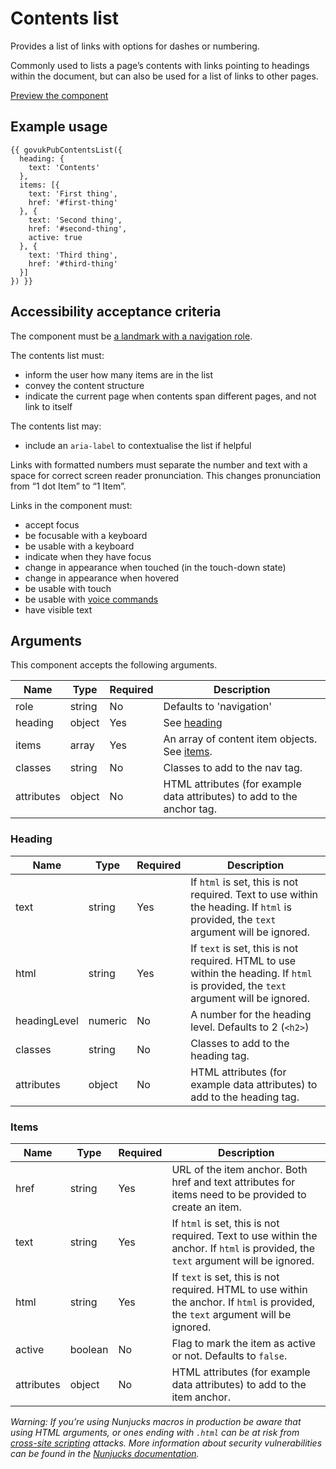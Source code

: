 # Contents list

Provides a list of links with options for dashes or numbering.

Commonly used to lists a page’s contents with links pointing to headings within the document, but can also be used for a list of links to other pages.

<!-- Pass a list of contents each with an href and text. The href can point at the ID of a heading within the page.

Supports nesting contents one level deep, currently only used by specialist documents. When nesting the top level list items display in bold.

format_numbers option will pull out numbers in the link text to render them as though they were the list style type. Applies to numbers at the start of text, with or without a decimal. See the format complex numbers fixture for details. -->

[Preview the component](https://govuk-publishing-frontend.herokuapp.com/components/contents-list/)

## Example usage

```
{{ govukPubContentsList({
  heading: {
    text: 'Contents'
  },
  items: [{
    text: 'First thing',
    href: '#first-thing'
  }, {
    text: 'Second thing',
    href: '#second-thing',
    active: true
  }, {
    text: 'Third thing',
    href: '#third-thing'
  }]
}) }}
```

## Accessibility acceptance criteria
The component must be [a landmark with a navigation role](https://accessibility.blog.gov.uk/2016/05/27/using-navigation-landmarks/).

The contents list must:

- inform the user how many items are in the list
- convey the content structure
- indicate the current page when contents span different pages, and not link to itself

The contents list may:

- include an `aria-label` to contextualise the list if helpful

Links with formatted numbers must separate the number and text with a space for correct screen reader pronunciation. This changes pronunciation from “1 dot Item” to “1 Item”.

Links in the component must:

- accept focus
- be focusable with a keyboard
- be usable with a keyboard
- indicate when they have focus
- change in appearance when touched (in the touch-down state)
- change in appearance when hovered
- be usable with touch
- be usable with [voice commands](https://www.w3.org/WAI/perspectives/voice.html)
- have visible text

## Arguments

This component accepts the following arguments.

|Name|Type|Required|Description|
|---|---|---|---|
|role|string|No|Defaults to 'navigation'|
|heading|object|Yes|See [heading](#heading)|
|items|array|Yes|An array of content item objects. See [items](#items).|
|classes|string|No|Classes to add to the nav tag.|
|attributes|object|No|HTML attributes (for example data attributes) to add to the anchor tag.|

### Heading

|Name|Type|Required|Description|
|---|---|---|---|
|text|string|Yes|If `html` is set, this is not required. Text to use within the heading. If `html` is provided, the `text` argument will be ignored.|
|html|string|Yes|If `text` is set, this is not required. HTML to use within the heading. If `html` is provided, the `text` argument will be ignored.|
|headingLevel|numeric|No|A number for the heading level. Defaults to 2 (`<h2>`)|
|classes|string|No|Classes to add to the heading tag.|
|attributes|object|No|HTML attributes (for example data attributes) to add to the heading tag.|

### Items

|Name|Type|Required|Description|
|---|---|---|---|
|href|string|Yes|URL of the item anchor. Both href and text attributes for items need to be provided to create an item.|
|text|string|Yes|If `html` is set, this is not required. Text to use within the anchor. If `html` is provided, the `text` argument will be ignored.|
|html|string|Yes|If `text` is set, this is not required. HTML to use within the anchor. If `html` is provided, the `text` argument will be ignored.|
|active|boolean|No|Flag to mark the item as active or not. Defaults to `false`.|
|attributes|object|No|HTML attributes (for example data attributes) to add to the item anchor.|

*Warning: If you’re using Nunjucks macros in production be aware that using HTML arguments, or ones ending with `.html` can be at risk from [cross-site scripting](https://en.wikipedia.org/wiki/Cross-site_scripting) attacks. More information about security vulnerabilities can be found in the [Nunjucks documentation](https://mozilla.github.io/nunjucks/api.html#user-defined-templates-warning).*
